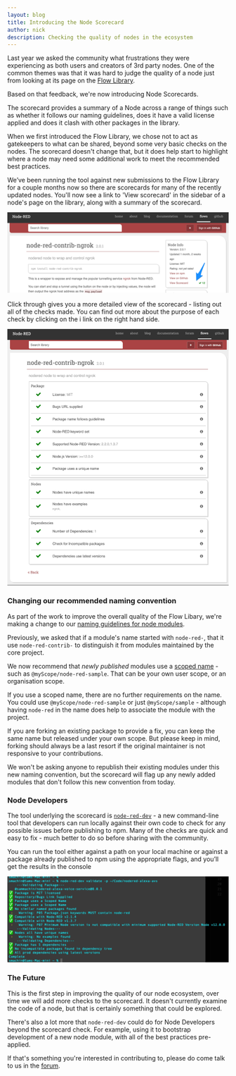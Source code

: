 ```yaml
---
layout: blog
title: Introducing the Node Scorecard
author: nick
description: Checking the quality of nodes in the ecosystem
---
```


Last year we asked the community what frustrations they were experiencing as both
users and creators of 3rd party nodes. One of the common themes was that it was
hard to judge the quality of a node just from looking at its page on the [Flow Library](https://flows.nodered.org).

Based on that feedback, we're now introducing Node Scorecards.

The scorecard provides a summary of a Node across a range of things such as whether
it follows our naming guidelines, does it have a valid license applied and does it
clash with other packages in the library.

When we first introduced the Flow Library, we chose not to act as gatekeepers to
what can be shared, beyond some very basic checks on the nodes. The scorecard
doesn't change that, but it does help start to highlight where a node may need some additional work to meet the recommended best practices.

We’ve been running the tool against new submissions to the Flow Library for a
couple months now so there are scorecards for many of the recently updated nodes.
You'll now see a link to 'View scorecard' in the sidebar of a node's page on the
library, along with a summary of the scorecard.

![](/blog/content/images/2022/01/node-page.png)

Click through gives you a more detailed view of the scorecard - listing out all
of the checks made. You can find out more about the purpose of each check by clicking
on the i link on the right hand side.

![](/blog/content/images/2022/01/node-scorecard.png)


### Changing our recommended naming convention

As part of the work to improve the overall quality of the Flow Libary, we're making
a change to our [naming guidelines for node modules](/docs/creating-nodes/packaging#naming).

Previously, we asked that if a module's name started with `node-red-`, that it
use `node-red-contrib-` to distinguish it from modules maintained by the core project.

We now recommend that *newly published* modules use a [scoped name](https://docs.npmjs.com/cli/v8/using-npm/scope) - such as `@myScope/node-red-sample`. That can be your own user scope, or an organisation scope.

If you use a scoped name, there are no further requirements on the name. You could
use `@myScope/node-red-sample` or just `@myScope/sample` - although having `node-red`
in the name does help to associate the module with the project.

If you are forking an existing package to provide a fix, you can keep the same name but
released under your own scope. But please keep in mind, forking should always be a
last resort if the original maintainer is not responsive to your contributions.

We won't be asking anyone to republish their existing modules under this new
naming convention, but the scorecard will flag up any newly added modules
that don't follow this new convention from today.

### Node Developers

The tool underlying the scorecard is [`node-red-dev`](https://www.npmjs.com/package/node-red-dev) - a new command-line tool that
developers can run locally against their own code to check for any possible issues
before publishing to npm. Many of the checks are quick and easy to fix - much better
to do so before sharing with the community.

You can run the tool either against a path on your local machine or against a package already published to npm using the appropriate flags, and you’ll get the results in the console

![](/blog/content/images/2022/01/node-red-dev.png)

### The Future

This is the first step in improving the quality of our node ecosystem, over time
we will add more checks to the scorecard. It doesn't currently examine the code
of a node, but that is certainly something that could be explored.

There's also a lot more that `node-red-dev` could do for Node Developers beyond
the scorecard check. For example, using it to bootstrap development of a new
node module, with all of the best practices pre-applied.

If that's something you're interested in contributing to, please do come talk to
us in the [forum](https://discourse.nodered.org).
